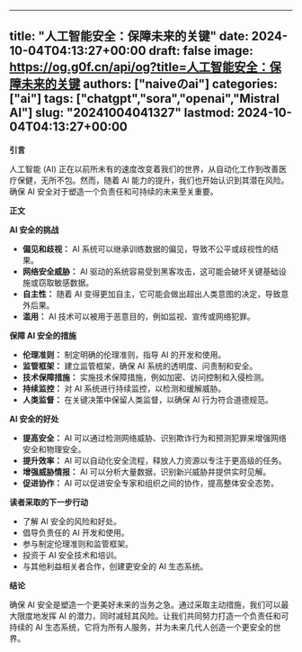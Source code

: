 
---
title: "人工智能安全：保障未来的关键"
date: 2024-10-04T04:13:27+00:00
draft: false
image: https://og.g0f.cn/api/og?title=人工智能安全：保障未来的关键
authors: ["naiveのai"]
categories: ["ai"]
tags: ["chatgpt","sora","openai","Mistral AI"]
slug: "20241004041327"
lastmod: 2024-10-04T04:13:27+00:00
---
**引言**

人工智能 (AI) 正在以前所未有的速度改变着我们的世界，从自动化工作到改善医疗保健，无所不包。然而，随着 AI 能力的提升，我们也开始认识到其潜在风险。确保 AI 安全对于塑造一个负责任和可持续的未来至关重要。

**正文**

**AI 安全的挑战**

* **偏见和歧视：** AI 系统可以继承训练数据的偏见，导致不公平或歧视性的结果。
* **网络安全威胁：** AI 驱动的系统容易受到黑客攻击，这可能会破坏关键基础设施或窃取敏感数据。
* **自主性：** 随着 AI 变得更加自主，它可能会做出超出人类意图的决定，导致意外后果。
* **滥用：** AI 技术可以被用于恶意目的，例如监视、宣传或网络犯罪。

**保障 AI 安全的措施**

* **伦理准则：** 制定明确的伦理准则，指导 AI 的开发和使用。
* **监管框架：** 建立监管框架，确保 AI 系统的透明度、问责制和安全。
* **技术保障措施：** 实施技术保障措施，例如加密、访问控制和入侵检测。
* **持续监控：** 对 AI 系统进行持续监控，以检测和缓解威胁。
* **人类监督：** 在关键决策中保留人类监督，以确保 AI 行为符合道德规范。

**AI 安全的好处**

* **提高安全：** AI 可以通过检测网络威胁、识别欺诈行为和预测犯罪来增强网络安全和物理安全。
* **提升效率：** AI 可以自动化安全流程，释放人力资源以专注于更高级的任务。
* **增强威胁情报：** AI 可以分析大量数据，识别新兴威胁并提供实时见解。
* **促进协作：** AI 可以促进安全专家和组织之间的协作，提高整体安全态势。

**读者采取的下一步行动**

* 了解 AI 安全的风险和好处。
* 倡导负责任的 AI 开发和使用。
* 参与制定伦理准则和监管框架。
* 投资于 AI 安全技术和培训。
* 与其他利益相关者合作，创建更安全的 AI 生态系统。

**结论**

确保 AI 安全是塑造一个更美好未来的当务之急。通过采取主动措施，我们可以最大限度地发挥 AI 的潜力，同时减轻其风险。让我们共同努力打造一个负责任和可持续的 AI 生态系统，它将为所有人服务，并为未来几代人创造一个更安全的世界。
